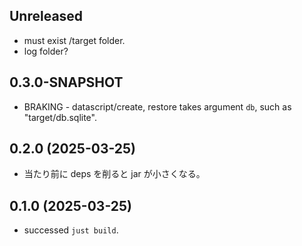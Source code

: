 ## Unreleased

* must exist /target folder.
* log folder?


## 0.3.0-SNAPSHOT

* BRAKING - datascript/create, restore takes argument `db`, such as "target/db.sqlite".

## 0.2.0 (2025-03-25)

* 当たり前に deps を削ると jar が小さくなる。

## 0.1.0 (2025-03-25)

* successed `just build`.

